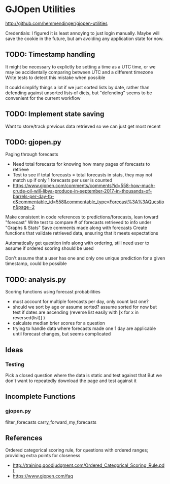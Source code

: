 # GJOpen Utilities
http://github.com/hemmendinger/gjopen-utilities

Credentials: I figured it is least annoying to just login manually. 
Maybe will save the cookie in the future, but am avoiding any application state for now. 

## TODO: Timestamp handling
It might be necessary to explictly be setting a time as a UTC time,
or we may be accidentally comparing between UTC and a different timezone
Write tests to detect this mistake when possible

It could simplify things a lot if we just sorted lists by date, rather than defending against unsorted lists of dicts,
but "defending" seems to be convenient for the current workflow

## TODO: Implement state saving
Want to store/track previous data retrieved so we can just get most recent


## TODO: gjopen.py
Paging through forecasts
- Need total forecasts for knowing how many pages of forecasts to retrieve 
- Test to see if total forecasts = total forecasts in stats, they may not match up if only 1 forecasts per user is counted
- https://www.gjopen.com/comments/comments?id=558-how-much-crude-oil-will-libya-produce-in-september-2017-in-thousands-of-barrels-per-day-tb-d&commentable_id=558&commentable_type=Forecast%3A%3AQuestion&page=2

Make consistent in code references to predictions/forecasts, lean toward "forecast"
Write test to compare # of forecasts retrieved to info under "Graphs & Stats" 
Save comments made along with forecasts
Create functions that validate retrieved data, ensuring that it meets expectations

Automatically get question info along with ordering, still need user to assume if ordered scoring should be used
    

Don't assume that a user has one and only one unique prediction for a given timestamp, could be possible

## TODO: analysis.py
Scoring functions using forecast probabilities
- must account for multiple forecasts per day, only count last one?
- should we sort by age or assume sorted? assume sorted for now but test if dates are ascending
 (reverse list easily with [x for x in reversed(list)] )
- calculate median brier scores for a question
- trying to handle data where forecasts made one 1 day are applicable until forecast changes, but seems complicated

## Ideas
### Testing
Pick a closed question where the data is static and test against that
But we don't want to repeatedly download the page and test against it

## Incomplete Functions
### gjopen.py
filter_forecasts
carry_forward_my_forecasts

## References
Ordered categorical scoring rule, for questions with ordered ranges; providing extra points for closeness
- http://training.goodjudgment.com/Ordered_Categorical_Scoring_Rule.pdf
- https://www.gjopen.com/faq



